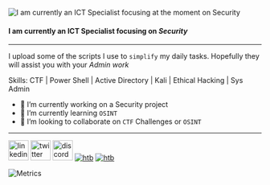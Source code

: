 
![I am currently an ICT Specialist focusing at the moment on Security ](https://user-images.githubusercontent.com/6078108/132122845-525108e2-0ecf-4591-9daa-2d829d0a5df5.png)

#### I am currently an ICT Specialist focusing on *Security* 

-------------------------------------------------------------------------------

I upload some of the scripts I use to `simplify` my daily tasks. Hopefully they will assist you with your *Admin work*

Skills: CTF | Power Shell | Active Directory | Kali | Ethical Hacking | Sys Admin

- 🔭 I’m currently working on a Security project 
- 🌱 I’m currently learning `OSINT` 
- 👯 I’m looking to collaborate on `CTF` Challenges or `OSINT`
------------------------------------------------------------------------------

[<img src='https://cdn.jsdelivr.net/npm/simple-icons@3.0.1/icons/linkedin.svg' alt="linkedin" height='40'>](https://linkedin.com/arimoyal)
[<img src='https://cdn.jsdelivr.net/npm/simple-icons@3.0.1/icons/twitter.svg' alt='twitter' height='40'>](https://twitter.com/arimoyal)
[<img src='https://cdn.jsdelivr.net/npm/simple-icons@3.0.1/icons/discord.svg' alt='discord' height='40'>](https://discord.com/crashzero)
[<img src='https://user-images.githubusercontent.com/6078108/132119235-1b7fcf0d-fd5d-447b-870b-05d5d8c7cb45.png' alt='htb'>](https://tryhackme.com/p/cry0g3nix)
[<img src='https://user-images.githubusercontent.com/6078108/132129045-cbd8a7a4-32c2-4b80-9ad5-2800f6051fd9.png' alt='htb'>](https://app.hackthebox.eu/profile/62390)



![Metrics](https://metrics.lecoq.io/arimoyal?template=terminal&base.header=0&base.repositories=0&base.metadata=0&tweets=1&languages=1&languages.limit=8&languages.sections=most-used&languages.colors=github&languages.threshold=0%25&languages.indepth=false&languages.categories=markup%2C%20programming&languages.recent.categories=markup%2C%20programming&languages.recent.load=300&languages.recent.days=14&tweets.attachments=true&tweets.limit=2&tweets.user=arimoyal&config.timezone=Africa%2FJohannesburg)









